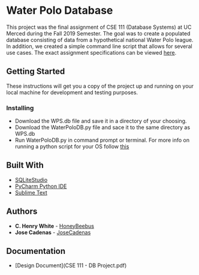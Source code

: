# Water Polo Database

This project was the final assignment of CSE 111 (Database Systems) at UC Merced during the Fall 2019 Semester. The goal was to create a populated database consisting of data from a hypothetical national Water Polo league. In addition, we created a simple command line script that allows for several use cases. The exact assignment specifications can be viewed [here](Requirements.pdf).

## Getting Started

These instructions will get you a copy of the project up and running on your local machine for development and testing purposes.

### Installing

* Download the WPS.db file and save it in a directory of your choosing.
* Download the WaterPoloDB.py file and sace it to the same directory as WPS.db
* Run WaterPoloDB.py in command prompt or terminal. For more info on running a python script for your OS follow [this](https://www.cs.bu.edu/courses/cs108/guides/runpython.html)

## Built With

* [SQLiteStudio](https://sqlitestudio.pl/index.rvt)
* [PyCharm Python IDE](https://www.jetbrains.com/pycharm/)
* [Sublime Text](https://www.sublimetext.com/)

## Authors

* **C. Henry White** - [HoneyBeebus](https://github.com/HoneyBeebus)
* **Jose Cadenas** - [JoseCadenas](https://github.com/JoseCadenas)

## Documentation

* [Design Document](CSE 111 - DB Project.pdf)
